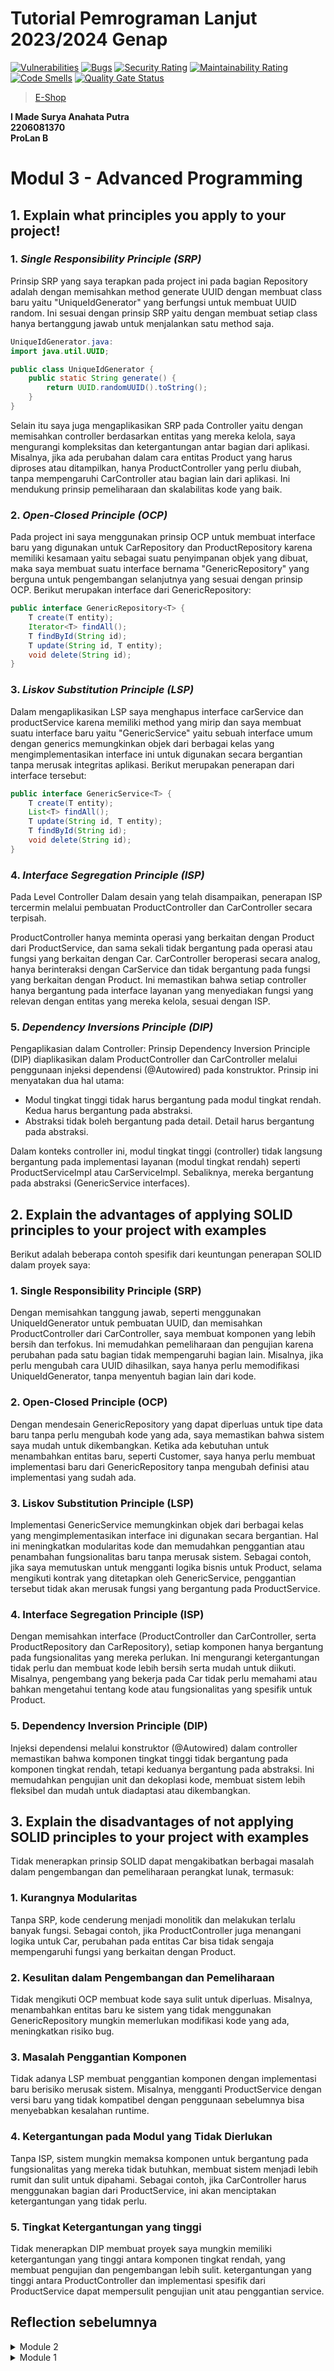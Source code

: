 # **Tutorial Pemrograman Lanjut 2023/2024 Genap**
[![Vulnerabilities](https://sonarcloud.io/api/project_badges/measure?project=suryata_tutorial-1&metric=vulnerabilities)](https://sonarcloud.io/summary/new_code?id=suryata_tutorial-1)
[![Bugs](https://sonarcloud.io/api/project_badges/measure?project=suryata_tutorial-1&metric=bugs)](https://sonarcloud.io/summary/new_code?id=suryata_tutorial-1)
[![Security Rating](https://sonarcloud.io/api/project_badges/measure?project=suryata_tutorial-1&metric=security_rating)](https://sonarcloud.io/summary/new_code?id=suryata_tutorial-1)
[![Maintainability Rating](https://sonarcloud.io/api/project_badges/measure?project=suryata_tutorial-1&metric=sqale_rating)](https://sonarcloud.io/summary/new_code?id=suryata_tutorial-1)
[![Code Smells](https://sonarcloud.io/api/project_badges/measure?project=suryata_tutorial-1&metric=code_smells)](https://sonarcloud.io/summary/new_code?id=suryata_tutorial-1)
[![Quality Gate Status](https://sonarcloud.io/api/project_badges/measure?project=suryata_tutorial-1&metric=alert_status)](https://sonarcloud.io/summary/new_code?id=suryata_tutorial-1)

>[E-Shop](https://eshop-suryata.koyeb.app/)

**I Made Surya Anahata Putra**<br/>
**2206081370**<br/>
**ProLan B**<br/>

# **Modul 3 - Advanced Programming**
## 1. Explain what principles you apply to your project! ##

###     1. *Single Responsibility Principle (SRP)*
Prinsip SRP yang saya terapkan pada project ini pada bagian Repository adalah dengan memisahkan method generate UUID dengan membuat class baru yaitu "UniqueIdGenerator" yang berfungsi untuk membuat UUID random. Ini sesuai dengan prinsip SRP yaitu dengan membuat setiap class hanya bertanggung jawab untuk menjalankan satu method saja.
```java
UniqueIdGenerator.java:
import java.util.UUID;

public class UniqueIdGenerator {
    public static String generate() {
        return UUID.randomUUID().toString();
    }
}
```
Selain itu saya juga mengaplikasikan SRP pada Controller yaitu dengan memisahkan controller berdasarkan entitas yang mereka kelola, saya mengurangi kompleksitas dan ketergantungan antar bagian dari aplikasi. Misalnya, jika ada perubahan dalam cara entitas Product yang harus diproses atau ditampilkan, hanya ProductController yang perlu diubah, tanpa mempengaruhi CarController atau bagian lain dari aplikasi. Ini mendukung prinsip pemeliharaan dan skalabilitas kode yang baik.

### 2. *Open-Closed Principle (OCP)*
Pada project ini saya menggunakan prinsip OCP untuk membuat interface baru yang digunakan untuk CarRepository dan ProductRepository karena memiliki kesamaan yaitu sebagai suatu penyimpanan objek yang dibuat, maka saya membuat suatu interface bernama "GenericRepository" yang berguna untuk pengembangan selanjutnya yang sesuai dengan prinsip OCP.
Berikut merupakan interface dari GenericRepository:
```java
public interface GenericRepository<T> {
    T create(T entity);
    Iterator<T> findAll();
    T findById(String id);
    T update(String id, T entity);
    void delete(String id);
}
```

### 3. *Liskov Substitution Principle (LSP)*
Dalam mengaplikasikan LSP saya menghapus interface carService dan productService karena memiliki method yang mirip dan saya membuat suatu interface baru yaitu "GenericService" yaitu sebuah interface umum dengan generics memungkinkan objek dari berbagai kelas yang mengimplementasikan interface ini untuk digunakan secara bergantian tanpa merusak integritas aplikasi.
Berikut merupakan penerapan dari interface tersebut:
```java
public interface GenericService<T> {
    T create(T entity);
    List<T> findAll();
    T update(String id, T entity);
    T findById(String id);
    void delete(String id);
}
```
### 4. *Interface Segregation Principle (ISP)*
Pada Level Controller
Dalam desain yang telah disampaikan, penerapan ISP tercermin melalui pembuatan ProductController dan CarController secara terpisah.

ProductController hanya meminta operasi yang berkaitan dengan Product dari ProductService, dan sama sekali tidak bergantung pada operasi atau fungsi yang berkaitan dengan Car.
CarController beroperasi secara analog, hanya berinteraksi dengan CarService dan tidak bergantung pada fungsi yang berkaitan dengan Product.
Ini memastikan bahwa setiap controller hanya bergantung pada interface layanan yang menyediakan fungsi yang relevan dengan entitas yang mereka kelola, sesuai dengan ISP.

### 5. *Dependency Inversions Principle (DIP)*
Pengaplikasian dalam Controller:
Prinsip Dependency Inversion Principle (DIP) diaplikasikan dalam ProductController dan CarController melalui penggunaan injeksi dependensi (@Autowired) pada konstruktor. Prinsip ini menyatakan dua hal utama:

- Modul tingkat tinggi tidak harus bergantung pada modul tingkat rendah. Kedua harus bergantung pada abstraksi.
- Abstraksi tidak boleh bergantung pada detail. Detail harus bergantung pada abstraksi.

Dalam konteks controller ini, modul tingkat tinggi (controller) tidak langsung bergantung pada implementasi layanan (modul tingkat rendah) seperti ProductServiceImpl atau CarServiceImpl. Sebaliknya, mereka bergantung pada abstraksi (GenericService<T> interfaces).

## 2. Explain the advantages of applying SOLID principles to your project with examples ##
Berikut adalah beberapa contoh spesifik dari keuntungan penerapan SOLID dalam proyek saya:

### 1. Single Responsibility Principle (SRP) ### 
Dengan memisahkan tanggung jawab, seperti menggunakan UniqueIdGenerator untuk pembuatan UUID, dan memisahkan ProductController dari CarController, saya membuat komponen yang lebih bersih dan terfokus. Ini memudahkan pemeliharaan dan pengujian karena perubahan pada satu bagian tidak mempengaruhi bagian lain. Misalnya, jika perlu mengubah cara UUID dihasilkan, saya hanya perlu memodifikasi UniqueIdGenerator, tanpa menyentuh bagian lain dari kode.

### 2. Open-Closed Principle (OCP) ### 
Dengan mendesain GenericRepository yang dapat diperluas untuk tipe data baru tanpa perlu mengubah kode yang ada, saya memastikan bahwa sistem saya mudah untuk dikembangkan. Ketika ada kebutuhan untuk menambahkan entitas baru, seperti Customer, saya hanya perlu membuat implementasi baru dari GenericRepository tanpa mengubah definisi atau implementasi yang sudah ada.

### 3. Liskov Substitution Principle (LSP) ### 
Implementasi GenericService memungkinkan objek dari berbagai kelas yang mengimplementasikan interface ini digunakan secara bergantian. Hal ini meningkatkan modularitas kode dan memudahkan penggantian atau penambahan fungsionalitas baru tanpa merusak sistem. Sebagai contoh, jika saya memutuskan untuk mengganti logika bisnis untuk Product, selama mengikuti kontrak yang ditetapkan oleh GenericService, penggantian tersebut tidak akan merusak fungsi yang bergantung pada ProductService.

### 4. Interface Segregation Principle (ISP) ### 
Dengan memisahkan interface (ProductController dan CarController, serta ProductRepository dan CarRepository), setiap komponen hanya bergantung pada fungsionalitas yang mereka perlukan. Ini mengurangi ketergantungan tidak perlu dan membuat kode lebih bersih serta mudah untuk diikuti. Misalnya, pengembang yang bekerja pada Car tidak perlu memahami atau bahkan mengetahui tentang kode atau fungsionalitas yang spesifik untuk Product.

### 5. Dependency Inversion Principle (DIP) ### 
Injeksi dependensi melalui konstruktor (@Autowired) dalam controller memastikan bahwa komponen tingkat tinggi tidak bergantung pada komponen tingkat rendah, tetapi keduanya bergantung pada abstraksi. Ini memudahkan pengujian unit dan dekoplasi kode, membuat sistem lebih fleksibel dan mudah untuk diadaptasi atau dikembangkan.

## 3. Explain the disadvantages of not applying SOLID principles to your project with examples ##
Tidak menerapkan prinsip SOLID dapat mengakibatkan berbagai masalah dalam pengembangan dan pemeliharaan perangkat lunak, termasuk:

### 1. Kurangnya Modularitas ###
Tanpa SRP, kode cenderung menjadi monolitik dan melakukan terlalu banyak fungsi. Sebagai contoh, jika ProductController juga menangani logika untuk Car, perubahan pada entitas Car bisa tidak sengaja mempengaruhi fungsi yang berkaitan dengan Product.

### 2. Kesulitan dalam Pengembangan dan Pemeliharaan ###
Tidak mengikuti OCP membuat kode saya sulit untuk diperluas. Misalnya, menambahkan entitas baru ke sistem yang tidak menggunakan GenericRepository mungkin memerlukan modifikasi kode yang ada, meningkatkan risiko bug.

### 3. Masalah Penggantian Komponen ### 
Tidak adanya LSP membuat penggantian komponen dengan implementasi baru berisiko merusak sistem. Misalnya, mengganti ProductService dengan versi baru yang tidak kompatibel dengan penggunaan sebelumnya bisa menyebabkan kesalahan runtime.

### 4. Ketergantungan pada Modul yang Tidak Dierlukan ### 
Tanpa ISP, sistem mungkin memaksa komponen untuk bergantung pada fungsionalitas yang mereka tidak butuhkan, membuat sistem menjadi lebih rumit dan sulit untuk dipahami. Sebagai contoh, jika CarController harus menggunakan bagian dari ProductService, ini akan menciptakan ketergantungan yang tidak perlu.

### 5. Tingkat Ketergantungan yang tinggi ###
Tidak menerapkan DIP membuat proyek saya mungkin memiliki ketergantungan yang tinggi antara komponen tingkat rendah, yang membuat pengujian dan pengembangan lebih sulit. ketergantungan yang tinggi antara ProductController dan implementasi spesifik dari ProductService dapat mempersulit pengujian unit atau penggantian service.

## Reflection sebelumnya
<details>
<summary>Module 2</summary>


# **Modul 2 - Advanced Programming**
> List the code quality issue(s) that you fixed during the exercise and explain your strategy on fixing them
#### 1. **Table should have caption**
**Permasalahan:** table perlu mempunyai sebuah caption untuk mengidentifikasi table tersebut.<br/>
**Isu pada Proyek**:
```html
<table border="1" class="table table-striped table-responsive-md" id="productList">
        <thead>
        <tr>
            <th scope="col">Product Name</th>
            <th scope="col">Quantity</th>
            <th scope="col">Actions</th>
        </tr>
        </thead>
        <tbody>
        <tr th:each="product: ${products}">
            <td th:text="${product.productName}"></td>
            <td th:text="${product.productQuantity}"></td>
            <td>
                <a th:href="@{/product/delete/{productId}(productId=${product.productID})}" class="btn btn-danger btn-sm">Delete</a>
                <a th:href="@{/product/edit/{productId}(productId=${product.productID})}" class="btn btn-info btn-sm">Edit</a>
            </td>            
        </tr>
        </tbody>
    </table>
```
**Solusi:** Menambahkan tag `<caption>` pada tabel tersebut.
```html
<table border="1" class="table table-striped table-responsive-md" id="productList">
        <caption>Product table</caption>
        <thead>
        <tr>
            <th scope="col">Product Name</th>
            <th scope="col">Quantity</th>
            <th scope="col">Actions</th>
        </tr>
        </thead>
        <tbody>
        <tr th:each="product: ${products}">
            <td th:text="${product.productName}"></td>
            <td th:text="${product.productQuantity}"></td>
            <td>
                <a th:href="@{/product/delete/{productId}(productId=${product.productID})}" class="btn btn-danger btn-sm">Delete</a>
                <a th:href="@{/product/edit/{productId}(productId=${product.productID})}" class="btn btn-info btn-sm">Edit</a>
            </td>            
        </tr>
        </tbody>
    </table>
```

#### 2. **Remove this unused productID, productName, productQuantity private field.**
**Isu pada Proyek**:
```java
public class Product {
     private String productID;
     private String productName;
     private int productQuantity;
}
```
**Solusi:** Menghapus field private pada model tersebut
```java
public class Product {
     String productID;
     String productName;
     int productQuantity;
}
```
>Look at your CI/CD workflows (GitHub)/pipelines (GitLab). Do you think the current implementation has met the definition of Continuous Integration and Continuous Deployment?<br>

Pada workflows CI/CD yang sudah saya implementasikan pada proyek tutorial-1, saya sudah mengimplementasikan CI/CD pada proyek saya yaitu dengan menggunakan _GitHub Actions_ untuk menjalankan _workflow_ yang saya buat. <br>
Untuk workflow yang saya gunakan yaitu:
-  `ci.yml`
-  `scorecard.yml`
-  `sonarcloud.yml`
-  `pmd.yml`<br>

Workflow-workflow ini secara otomatis akan dijalankan ketika ada push atau pull request ke suatu _branch_. Ini merupakan suatu pengaplikasian dari konsep continuous integration (CI). <br>
Untuk Continuous Deployment (CD) sendiri, saya menggunakan paltform yang direkomendasikan pada modul yang diberikan yaitu dengan menggunakan platform _Koyeb_ sebagai _platform_ yang akan secara otomatis melakukan _deploy_ aplikasi ketika ada _push_ atau _pull request_ ke suatu _branch_, ini dilengkapi juga dengan _Dockerfile_ yang diberikan pada modul. 
</details>

<details>
<summary>Module 1</summary>


# **Modul 1 - Advanced Programming**
## **Prinsip Clean Code yang Diterapkan**

**1. Nama yang Berarti (Meaningful Names)**<br/>
Variabel, metode, dan kelas diberi nama dengan cara yang jelas mencerminkan tujuan mereka, meningkatkan kemudahan bacaan dan kemudahan perawatan. Hal ini seperti productID, productName, dan productQuantity yang menunjukan nama variabel itu mencerminkan tujuan mereka.

**2. Menjaga Fungsi tetap Kecil**<br/>
Metode(method) dijaga agar tetap kecil dan fokus. Setiap metode mencapai satu tugas, yang membuat kode lebih mudah diuji dan lebih mudah dipahami. Hal ini ditunjukkan pada fungsi create, edit, dan delete yang hanya melakukan satu tujuan saja.

**3. DRY (Don't Repeat Yourself)**<br/>
Saya meminimalkan duplikasi dengan mengabstraksi fungsionalitas umum menjadi metode dan kelas yang dapat digunakan kembali, memastikan bahwa setiap bagian method memiliki representasi tunggal dan tidak ambigu dalam sistem.

## **Area untuk Peningkatan**
Setelah meninjau kode sumber, area berikut ini telah diidentifikasi untuk perbaikan:
<br/><br/>
**1. Validasi Input**<br/>
Saat ini, validasi input untuk quantity pada saat create dan edit product belum ada, sehingga masih menimbulkan error jika kita memasukkan tipe selain int.

**2. Penambahan UUID**<br/>
Pada awalnya, productID tidak berisi value ketika dibuat (bernilai null), saya menambahkan autogenerate UUID sebagai value untuk productID untuk memudahkan operasi delete dan edit.

## **Refleksi Pengujian Fungsional dan Unit Test**
Menulis unit test memberikan perasaan percaya diri bahwa kode yang ditulis bekerja sesuai dengan yang diharapkan. Unit test membantu mengidentifikasi kesalahan pada tahap awal dan memudahkan proses debugging. Jumlah unit test dalam satu kelas bisa bervariasi tergantung pada kompleksitas dan fungsi dari kelas tersebut. Penting untuk mencakup skenario yang berbeda, termasuk kasus uji positif dan negatif.

Meskipun unit test sangat penting, code coverage 100% tidak selalu menjamin bahwa kode bebas dari bug atau kesalahan. Coverage tinggi bisa menunjukkan bahwa sebagian besar kode telah diuji, tetapi tidak selalu mencakup semua skenario penggunaan atau perilaku edge case. Oleh karena itu, code coverage harus digunakan sebagai alat untuk meningkatkan kualitas kode, bukan sebagai indikator tunggal keberhasilan.

Ketika membuat suite test fungsional tambahan seperti yang diminta, penting untuk mempertimbangkan prinsip-prinsip clean code untuk menjaga kualitas kode:

> Potensi Masalah Clean Code:<br/>
- Duplikasi Kode<br/>
Menggunakan prosedur setup dan variabel instan yang sama dapat menyebabkan duplikasi kode.
- Ketergantungan yang Tinggi<br/>
Suite test yang serupa mungkin bergantung pada setup yang sama, membuatnya sulit untuk diubah atau disesuaikan nantinya.
- Kesulitan Pemeliharaan<br/>
Duplikasi kode dan ketergantungan yang tinggi membuat pemeliharaan menjadi lebih sulit.
>Saran untuk Peningkatan:<br/>
- Refactoring ke Metode yang Dapat Digunakan Kembali<br/>
jika setup untuk suite test serupa, pertimbangkan untuk memindahkannya ke metode yang dapat digunakan kembali atau kelas basis test.
- Penggunaan Inheritance atau Composition<br/>
Gunakan pewarisan atau komposisi untuk meminimalkan duplikasi kode dan memanfaatkan kembali setup yang umum.
- Pembuatan Abstraksi yang Tepat<br/>
Buat abstraksi untuk operasi umum seperti setup dan teardown untuk meningkatkan modularity dan maintainability.
</details>